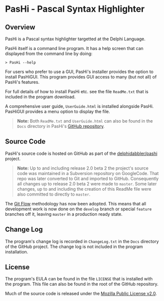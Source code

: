 PasHi - Pascal Syntax Highlighter
=================================

Overview
--------

PasHi is a Pascal syntax highlighter targetted at the Delphi Language.

PasHi itself is a command line program. It has a help screen that can displayed from the command line by doing:

    > PasHi --help

For users who prefer to use a GUI, PasHi's installer provides the option to install PasHiGUI. This program provides GUI access to many (but not all) of PasHi's features.

For full details of how to install PasHi etc. see the file `ReadMe.txt` that is included in the program download.

A comprehensive user guide, `UserGuide.html` is installed alongside PasHi. PasHiGUI provides a menu option to display the file.

> **Note:** Both `ReadMe.txt` and `UserGuide.html` can also be found in the `Docs` directory in PasHi's [GitHub repository](https://github.com/delphidabbler/pashi).

Source Code
-----------

PasHi's source code is hosted on GitHub as part of the [delphidabbler/pashi](https://github.com/delphidabbler/pashi) project.

> **Note:** Up to and including release 2.0 beta 2 the project's source code was maintained in a Subversion repository on GoogleCode. That repo was later converted to Git and imported to GitHub. Consequently all changes up to release 2.0 beta 2 were made to `master`. Some later changes, up to and including the creation of this ReadMe file were also committed to directly to `master`.

The [Git Flow](http://nvie.com/posts/a-successful-git-branching-model/) methodology has now been adopted. This means that all development work is now done on the `develop` branch or special `feature` branches off it, leaving `master` in a production ready state.

Change Log
----------

The program's change log is recorded in `ChangeLog.txt` in the `Docs` directory of the GitHub project. The change log is not included in the program installation.

License
-------

The program's EULA can be found in the file `LICENSE` that is installed with the program. This file can also be found in the root of the GitHub repository.

Much of the source code is released under the [Mozilla Public License v2.0](http://mozilla.org/MPL/2.0/).

